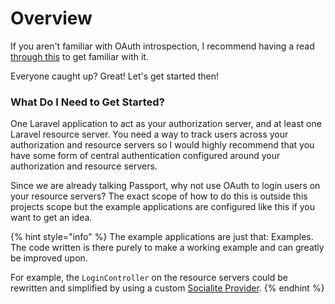 # Overview

If you aren't familiar with OAuth introspection, I recommend having a read [through this](https://www.oauth.com/oauth2-servers/token-introspection-endpoint/) to get familiar with it.

Everyone caught up? Great! Let's get started then!

### What Do I Need to Get Started?

One Laravel application to act as your authorization server, and at least one Laravel resource server. You need a way to track users across your authorization and resource servers so I would highly recommend that you have some form of central authentication configured around your authorization and resource servers.

Since we are already talking Passport, why not use OAuth to login users on your resource servers? The exact scope of how to do this is outside this projects scope but the example applications are configured like this if you want to get an idea.

{% hint style="info" %}
The example applications are just that: Examples. The code written is there purely to make a working example and can greatly be improved upon.

For example, the `LoginController` on the resource servers could be rewritten and simplified by using a custom [Socialite Provider](https://socialiteproviders.netlify.app/contribute.html).
{% endhint %}



